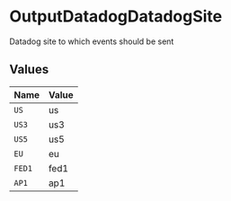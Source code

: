 # OutputDatadogDatadogSite

Datadog site to which events should be sent


## Values

| Name   | Value  |
| ------ | ------ |
| `US`   | us     |
| `US3`  | us3    |
| `US5`  | us5    |
| `EU`   | eu     |
| `FED1` | fed1   |
| `AP1`  | ap1    |